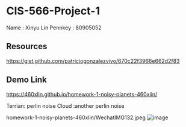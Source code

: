 # CIS-566-Project-1
Name : Xinyu Lin
Pennkey : 80905052
## Resources
https://gist.github.com/patriciogonzalezvivo/670c22f3966e662d2f83
## Demo Link
https://460xlin.github.io/homework-1-noisy-planets-460xlin/

Terrian: perlin noise
Cloud :another perlin noise

homework-1-noisy-planets-460xlin/WechatIMG132.jpeg
![image](http://github.com/460xlin/homework-1-noisy-planets-460xlin/WechatIMG132.jpeg)
